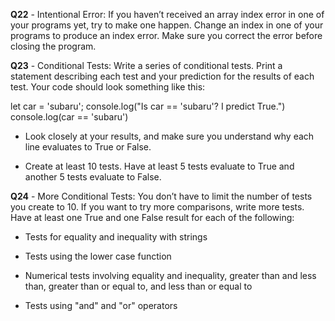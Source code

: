 **Q22** - Intentional Error: If you haven’t received an array index error in one of your programs yet, try to make one happen. Change an index in one of your programs to produce an index error. Make sure you correct the error before closing the program.

**Q23** - Conditional Tests: Write a series of conditional tests. Print a statement describing each test and your prediction for the results of each test. Your code should look something like this:

let car = 'subaru';
console.log("Is car == 'subaru'? I predict True.")
console.log(car == 'subaru')

- Look closely at your results, and make sure you understand why each line evaluates to True or False.

- Create at least 10 tests. Have at least 5 tests evaluate to True and another 5 tests evaluate to False.

**Q24** - More Conditional Tests: You don’t have to limit the number of tests you create to 10. If you want to try more comparisons, write more tests. Have at least one True and one False result for each of the following:

- Tests for equality and inequality with strings

- Tests using the lower case function

- Numerical tests involving equality and inequality, greater than and less than, greater than or equal to, and less than or equal to

- Tests using "and" and "or" operators
